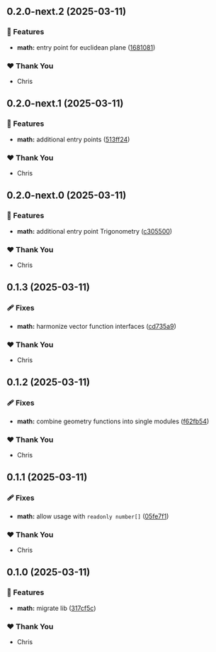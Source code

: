 ## 0.2.0-next.2 (2025-03-11)

### 🚀 Features

- **math:** entry point for euclidean plane ([1681081](https://github.com/ckapps/ts-libs/commit/1681081))

### ❤️ Thank You

- Chris

## 0.2.0-next.1 (2025-03-11)

### 🚀 Features

- **math:** additional entry points ([513ff24](https://github.com/ckapps/ts-libs/commit/513ff24))

### ❤️ Thank You

- Chris

## 0.2.0-next.0 (2025-03-11)

### 🚀 Features

- **math:** additional entry point Trigonometry ([c305500](https://github.com/ckapps/ts-libs/commit/c305500))

### ❤️ Thank You

- Chris

## 0.1.3 (2025-03-11)

### 🩹 Fixes

- **math:** harmonize vector function interfaces ([cd735a9](https://github.com/ckapps/ts-libs/commit/cd735a9))

### ❤️ Thank You

- Chris

## 0.1.2 (2025-03-11)

### 🩹 Fixes

- **math:** combine geometry functions into single modules ([f62fb54](https://github.com/ckapps/ts-libs/commit/f62fb54))

### ❤️ Thank You

- Chris

## 0.1.1 (2025-03-11)

### 🩹 Fixes

- **math:** allow usage with `readonly number[]` ([05fe7f1](https://github.com/ckapps/ts-libs/commit/05fe7f1))

### ❤️ Thank You

- Chris

## 0.1.0 (2025-03-11)

### 🚀 Features

- **math:** migrate lib ([317cf5c](https://github.com/ckapps/ts-libs/commit/317cf5c))

### ❤️ Thank You

- Chris